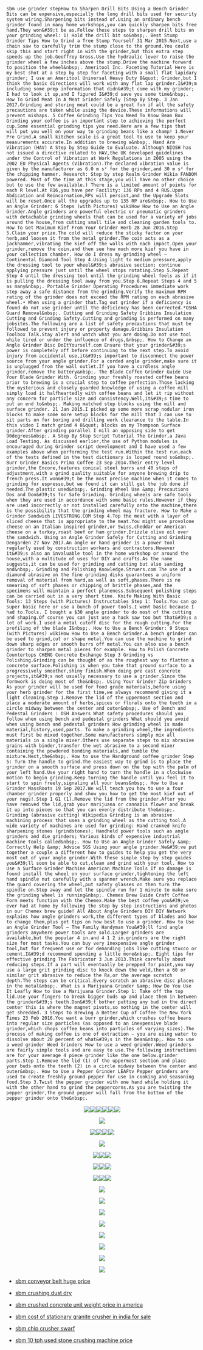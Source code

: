 
```
sbm use grinder stepHow to Sharpen Drill Bits Using a Bench Grinder Bits can be expensive,especially the long drill bits used for security system wiring.Sharpening bits instead of.Using an ordinary bench grinder found in many home workshops,you can quickly sharpen bits free hand.They won&#39;t be as.Follow these steps to sharpen drill bits on your grinding wheel: 1) Hold the drill bit so&nbsp;. Best Stump Grinder Tips How to Grind a Tree Stump Yourself 31 Mar 2015.Next,use a chain saw to carefully trim the stump close to the ground.You could skip this and start right in with the grinder,but this extra step speeds up the job.Geoffrey Gross.Use the hydraulic lever to raise the grinder wheel a few inches above the stump.Drive the machine forward to position the wheel&nbsp;. Ameritool Inc. Faceting Tutorial Here is my best shot at a step by step for faceting with a small flat lapidary grinder; I use an Ameritool Universal Heavy Duty 8&quot; Grinder,but I think the basic directions will work with any flat lap grinder.I&#39;m including some prep information that didn&#39;t come with my grinder; I had to look it up,and I figured I&#39;d save you some time&nbsp;. How To Grind Meat In A Meat Grinder Safely [Step By Step. 3 Jan 2017.Grinding and storing meat could be a great fun if all the safety precautions are taken while using the device.These informations will prevent mishaps. 5 Coffee Grinding Tips You Need To Know Bean Box Grinding your coffee is an important step to achieving the perfect cup.Some essential grinding tips you need.Here are a few tips that will put you well on your way to grinding beans like a champ! 1.Never Pre Grind.A small kitchen scale is a great tool to use to keep your measurements accurate.In addition to brewing a&nbsp;. Hand Arm Vibration (HAV) A Step by Step Guide to Evaluate. Although NIOSH has not issued a directive related to HAV,the UK developed guidelines under the Control of Vibration at Work Regulations in 2005 using the 2002 EU Physical Agents (Vibration).The declared vibration value is given by the manufacturer as 6.0 m s² for the grinder,and 30 m s² for the chipping hammer. Research: Step by step Realm Grinder Wikia FANDOM powered. Most of the time at this stage,you will have no other choice but to use the few available.) There is a limited amount of points for each R level.At R16,you have per Facility: 136 RPs and 4 RUS.Upon Abdication and Reincarnation,RPs will persist,and the Upgrade Slots will be reset.Once all the upgrades up to 135 RP are&nbsp;. How to Use an Angle Grinder: 6 Steps (with Pictures) wikiHow How to Use an Angle Grinder.Angle grinders are powerful electric or pneumatic grinders with detachable grinding wheels that can be used for a variety of jobs around the house,from cutting small tile and cleaning garden tools to. How To Get Maximum Kief From Your Grinder Herb 28 Jun 2016.Step 5.Claim your prize.The cold will reduce the sticky factor on your herb,and loosen it from the metal grinder.The coin acts as a jackhammer,vibrating the kief off the walls with each impact.Open your grinder,remove the coin,and then see how much more kief you have in your collection chamber. How do I dress my grinding wheel — Continental Diamond Tool Step 4.Using light to medium pressure,apply the dressing tool to your wheel&#39;s abrasive section; continue applying pressure just until the wheel stops rotating.Step 5.Repeat Step 4 until the dressing tool until the grinding wheel feels as if it is pulling the dressing tool away from you.Step 6.Repeat Steps 4 and 5 as many&nbsp;. Portable Grinder Operating Procedures immediate work step away a safe distance from the grinding.Verify the maximum RPM rating of the grinder does not exceed the RPM rating on each abrasive wheel.• When using a grinder that.Tag out grinder if a deficiency is found do not use grinder until the deficiency has been corrected.*OSHA Guard Removal&nbsp;. Cutting and Grinding Safety Gribbins Insulation Cutting and Grinding Safety.Cutting and grinding is performed on many jobsites.The following are a list of safety precautions that must be followed to prevent injury or property damage.Gribbins Insulation Toolbox Talk.Stay alert and watch what you are doing.Do not use tool while tired or under the influence of drugs,&nbsp;. How to Change an Angle Grinder Disc DoItYourself.com Ensure that your grinder&#39;s power is completely off before continuing to the next step.To avoid injury from accidental use,it&#39;s important to disconnect the power source from your angle grinder.For a corded angle grinder,make sure it is unplugged from the wall outlet.If you have a cordless angle grinder,remove the battery&nbsp;. The Blade Coffee Grinder Guide Use Your Blade Grinder With. Grinding your freshly roasted coffee beans prior to brewing is a crucial step to coffee perfection.Those lacking the mysterious and closely guarded knowledge of using a coffee mill simply load it halfheartedly with coffee beans and let it rip without any concern for particle size and consistency.Well,it&#39;s time to put an end to&nbsp;. Making matched step blocks using the mill and surface grinder. 21 Jan 2015.I picked up some more scrap nodular iron blocks to make some more setup blocks for the mill that I can use to sit parts on for boring and drilling work clearance to the table.In this video I match grind 4 8&quot; blocks on my Thompson Surface grinder.After grinding parallel I mill an opposing side to get 90degrees&nbsp;. A Step By Step Script Tutorial The Grinder,a Java Load Testing. As discussed earlier,the use of Python modules is encouraged during Grinder script development and I have used a few examples above when performing the test run.Within the test run,each of the tests defined in the test dictionary is looped round so&nbsp;. Burr Grinder Basics Prima Coffee 23 Sep 2014.Their entry level grinder,the Encore,features conical steel burrs and 40 steps of adjustment,with a grind quality suitable for anyone brewing drip to french press.It won&#39;t be the most precise machine when it comes to grinding for espresso,but we found it can still get the job done if needed.The plastic used&nbsp;. Grinding Wheel Use &amp; Precautions Dos and Don&#39;ts for Safe Grinding. Grinding wheels are safe tools when they are used in accordance with some basic rules.However if they are used incorrectly or not installed carefully onto the machine,there is the possibility that the grinding wheel may fracture. How to Make a Grinder Sandwich LIVESTRONG.COM Step 4.Top the meat with a layer of sliced cheese that is appropriate to the meat.You might use provolone cheese on an Italian inspired grinder,or Swiss,cheddar or American cheese on a turkey,roast beef or ham grinder.Drizzle olive oil over the sandwich. Using an Angle Grinder Safely for Cutting and Grinding Dengarden 27 Nov 2017.An angle or hand grinder is a power tool regularly used by construction workers and contractors.However it&#39;s also an invaluable tool in the home workshop or around the house,with a multitude of uses for DIY and crafts.As the name suggests,it can be used for grinding and cutting but also sanding and&nbsp;. Grinding and Polishing Knowledge.Struers.com The use of a diamond abrasive on the fine grinding disks guarantees a uniform removal of material from hard,as well as soft,phases.There is no smearing of soft phases or chipping of brittle phases,and the specimens will maintain a perfect planeness.Subsequent polishing steps can be carried out in a very short time. Knife Making With Basic Tools: 13 Steps (with Pictures) Instructables Step 1: Tools.You can go super basic here or use a bunch of power tools.I went basic because I had to.Tools. I bought a $30 angle grinder to do most of the cutting and shaping.Of course you can just use a hack saw too but that&#39;s a lot of work.I used a metal cutoff disc for the rough cutting.For the profiling of the blade I&nbsp;. How to Use a Bench Grinder: 9 Steps (with Pictures) wikiHow How to Use a Bench Grinder.A bench grinder can be used to grind,cut or shape metal.You can use the machine to grind down sharp edges or smooth burrs off metal.You can also use a bench grinder to sharpen metal pieces for example. How to Polish Concrete Countertops CHENG Concrete Exchange Step 3 Grinding vs Polishing.Grinding can be thought of as the roughest way to flatten a concrete surface.Polishing is when you take that ground surface to a progressively smoother,shiny finish.When doing pre cast concrete projects,it&#39;s not usually necessary to use a grinder.Since the formwork is doing most of the&nbsp;. Using Your Grinder Zip Grinders As your grinder will be used for food grade materials,before using your herb grinder for the first time,we always recommend giving it a light cleaning.Step 1.Remove the lid of the uppermost section and place a moderate amount of herbs,spices or florals onto the teeth in a circle midway between the center and outer&nbsp;. Use of Bench and Pedestal Grinders : OSH Answers What safety procedures should you follow when using bench and pedestal grinders What should you avoid when using bench and pedestal grinders How grinding wheel is made material,history,used,parts. To make a grinding wheel,the ingredients must first be mixed together.Some manufacturers simply mix all materials in a single mixer.Others use separate steps to mix abrasive grains with binder,transfer the wet abrasive to a second mixer containing the powdered bonding materials,and tumble the mixture.Next,the&nbsp;. How to use the Handground coffee grinder Step 5: Turn the handle to grind.The easiest way to grind is to place the grinder on a smooth surface and press down on the top with the palm of your left hand.Use your right hand to turn the handle in a clockwise motion to begin grinding.Keep turning the handle until you feel it to start to spin freely,signaling all your beans&nbsp;. How to Use a Grinder MassRoots 19 Sep 2017.We will teach you how to use a four chamber grinder properly and show you how to get the most kief out of your nugs!.Step 1 G1 (1).Remove the lid from the grinder.After you have removed the lid,grab your marijuana or cannabis flower and break it up into pieces so that you can evenly distribute the&nbsp;. Grinding (abrasive cutting) Wikipedia Grinding is an abrasive machining process that uses a grinding wheel as the cutting tool.A wide variety of machines are used for grinding: Hand cranked knife sharpening stones (grindstones); Handheld power tools such as angle grinders and die grinders; Various kinds of expensive industrial machine tools called&nbsp;. How to Use an Angle Grinder Safely &amp; Correctly Help &amp; Advice SGS Using your angle grinder.We&#39;ve put together a couple a different how to guides to help you get the very most out of your angle grinder.With these simple step by step guides you&#39;ll soon be able to cut,clean and grind with your tool. How to Use a Surface Grinder Machine American Machine Tools If no damage is found install the wheel on your surface grinder,tightening the left hand spindle nut carefully with a spanner wrench.Make sure you replace the guard covering the wheel,put safety glasses on then turn the spindle on.Step away and let the spindle run for 1 minute to make sure the grinding wheel is running&nbsp;. Chemex Brew Guide Craft Coffee Form meets function with the Chemex.Make the best coffee you&#39;ve ever had at home by following the step by step instructions and photos in our Chemex brew guide! All About Angle Grinders DIY DIY Network explains how angle grinders work,the different types of blades and how to change them,plus get tips on how best to use a grinder. How to Use an Angle Grinder Tool — The Family Handyman You&#39;ll find angle grinders anywhere power tools are sold.Larger grinders are available,but the popular 4 in.and 4 1 2 in.grinders are the right size for most tasks.You can buy very inexpensive angle grinder tool,but for frequent use or for demanding jobs like cutting stucco or cement,I&#39;d recommend spending a little more&nbsp;. Eight tips for effective grinding The Fabricator 3 Jun 2013.Think carefully about reducing steps.If a part will eventually be prepped for paint,you may use a large grit grinding disc to knock down the weld,then a 60 or similar grit abrasive to reduce the Ra,or the average scratch depth.The steps can be critical.Every scratch an abrasive disc places in the metal&nbsp;. What is a Marijuana Grinder &amp; How Do You Use It Leafly How to Use a Marijuana Grinder.Step 1: Take off the top lid.Use your fingers to break bigger buds up and place them in between the grinder&#39;s teeth.Don&#39;t bother putting any bud in the direct center this is where the magnet pivots,so nothing in the center will get shredded. 3 Steps to Brewing a Better Cup of Coffee The New York Times 23 Feb 2016.You want a burr grinder,which crushes coffee beans into regular size particles (as opposed to an inexpensive blade grinder,which chops coffee beans into particles of varying sizes).The process of making coffee is one of extraction — you are using water to dissolve about 20 percent of what&#39;s in the bean&nbsp;. How to use a weed grinder Weed Grinders How to use a weed grinder.Weed grinders are fairly simple tools and are easy to use.The following instructions are for your average 4 piece grinder like the one below.grinder parts.Step 1.Remove the lid (1) of the uppermost section and place your buds onto the teeth (2) in a circle midway between the center and outer&nbsp;. How to Use a Pepper Grinder LEAFtv Pepper grinders are used to create freshly ground pepper for use in cooking and seasoning food.Step 3.Twist the pepper grinder with one hand while holding it with the other hand to grind the peppercorns.As you are twisting the pepper grinder,the ground pepper will fall from the bottom of the pepper grinder onto the&nbsp;. 
```

<div align="center">
  
<a rel="nofollow" href="https://m.shibang-china.com?f=github&k=sbm+use+grinder+step"><img src="https://static.shibang-china.com/en/l.png"></a><img src="https://static.shibang-china.com/en/hw.png"><a rel="nofollow" href="https://m.shibang-china.com/product/?f=github&k=sbm+use+grinder+step"><img src="https://static.shibang-china.com/en/p.png"></a><a rel="nofollow" href="https://m.shibang-china.com/cases/?f=github&k=sbm+use+grinder+step"><img src="https://static.shibang-china.com/en/c.png"></a><a rel="nofollow" href="https://m.shibang-china.com/news/?f=github&k=sbm+use+grinder+step"><img src="https://static.shibang-china.com/en/n.png"></a><a rel="nofollow" href="https://m.shibang-china.com?f=github&k=sbm+use+grinder+step"><img src="https://static.shibang-china.com/en/m.png"></a>

<a rel="nofollow" href="https://m.shibang-china.com/product/?f=github&k=sbm+use+grinder+step"><img src="https://static.shibang-china.com/en/b.jpg"></a>
  
<a rel="nofollow" href="https://m.shibang-china.com/solution-aggregate.html?f=github&k=sbm+use+grinder+step"><img src="https://static.shibang-china.com/en/a.jpg"></a><a rel="nofollow" href="https://m.shibang-china.com/solution-mine.html?f=github&k=sbm+use+grinder+step"><img src="https://static.shibang-china.com/en/m.jpg"></a><a rel="nofollow" href="https://m.shibang-china.com/solution-mill.html?f=github&k=sbm+use+grinder+step"><img src="https://static.shibang-china.com/en/g.jpg"></a><a rel="nofollow" href="https://m.shibang-china.com/solution-epc.html?f=github&k=sbm+use+grinder+step"><img src="https://static.shibang-china.com/en/e.jpg"></a>

<a rel="nofollow" href="https://m.shibang-china.com/product/?f=github&k=sbm+use+grinder+step"><img src="https://static.shibang-china.com/en/a-p.png"></a>

<a rel="nofollow" href="https://m.shibang-china.com/product/crusher/c6x.html?f=github&k=sbm+use+grinder+step"><img src="https://static.shibang-china.com/en/j.jpg"></a><a rel="nofollow" href="https://m.shibang-china.com/product/crusher/ci5x.html?f=github&k=sbm+use+grinder+step"><img src="https://static.shibang-china.com/en/i.jpg"></a><a rel="nofollow" href="https://m.shibang-china.com/product/crusher/hst.html?f=github&k=sbm+use+grinder+step"><img src="https://static.shibang-china.com/en/c.jpg"></a>

<a rel="nofollow" href="https://m.shibang-china.com/product/mill/mtw.html?f=github&k=sbm+use+grinder+step"><img src="https://static.shibang-china.com/en/mtw.jpg"></a><a rel="nofollow" href="https://m.shibang-china.com/product/mill/scm.html?f=github&k=sbm+use+grinder+step"><img src="https://static.shibang-china.com/en/scm.jpg"></a><a rel="nofollow" href="https://m.shibang-china.com/product/mill/lm.html?f=github&k=sbm+use+grinder+step"><img src="https://static.shibang-china.com/en/lm.jpg"></a>

<a rel="nofollow" href="https://m.shibang-china.com/product/sand/vsi6x.html?f=github&k=sbm+use+grinder+step"><img src="https://static.shibang-china.com/en/6x.jpg"></a><a rel="nofollow" href="https://m.shibang-china.com/product/sand/vu.html?f=github&k=sbm+use+grinder+step"><img src="https://static.shibang-china.com/en/vu.jpg"></a><a rel="nofollow" href="https://m.shibang-china.com/product/mobile/klun.html?f=github&k=sbm+use+grinder+step"><img src="https://static.shibang-china.com/en/k.jpg"></a>

<a rel="nofollow" href="https://m.shibang-china.com/cases/?f=github&k=sbm+use+grinder+step"><img src="https://static.shibang-china.com/en/case.png"></a>

<a rel="nofollow" href="https://m.shibang-china.com/cases/aggregate/202.html?f=github&k=sbm+use+grinder+step"><img src="https://static.shibang-china.com/en/c-1.jpg"></a>

<a rel="nofollow" href="https://m.shibang-china.com/cases/aggregate/203.html?f=github&k=sbm+use+grinder+step"><img src="https://static.shibang-china.com/en/c-2.jpg"></a>

<a rel="nofollow" href="https://m.shibang-china.com/cases/mill/123.html?f=github&k=sbm+use+grinder+step"><img src="https://static.shibang-china.com/en/c-3.jpg"></a>

<a rel="nofollow" href="https://m.shibang-china.com/contact_us.html?f=github&k=sbm+use+grinder+step"><img src="https://static.shibang-china.com/en/contact.png"></a>

<a rel="nofollow" href="https://swt.shibang-china.com/?f=github&k=sbm+use+grinder+step"><img src="https://static.shibang-china.com/en/chat.png"></a>

<a rel="nofollow" href="https://whatsapp.shibangsoft.com/WhatsApp.php?f=github&k=sbm+use+grinder+step"><img src="https://static.shibang-china.com/en/whatsapp.png"></a>

<a rel="nofollow" href="https://m.shibang-china.com/?f=github&k=sbm+use+grinder+step"><img src="https://static.shibang-china.com/en/website.png"></a>

</div>


* [sbm conveyor belt huge price](sbm%20conveyor%20belt%20huge%20price.md)

* [sbm crushing dust dry](sbm%20crushing%20dust%20dry.md)

* [sbm crushed concrete unit weight price in america](sbm%20crushed%20concrete%20unit%20weight%20price%20in%20america.md)

* [sbm cost of stationary granite crusher in india for sale](sbm%20cost%20of%20stationary%20granite%20crusher%20in%20india%20for%20sale.md)

* [sbm chip crusher swarf](sbm%20chip%20crusher%20swarf.md)

* [sbm 10 tph used stone crushing machine price](sbm%2010%20tph%20used%20stone%20crushing%20machine%20price.md)